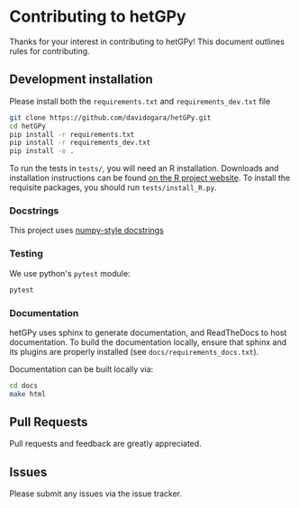 # Contributing to hetGPy

Thanks for your interest in contributing to hetGPy! This document outlines rules for contributing.


## Development installation

Please install both the `requirements.txt` and `requirements_dev.txt` file
```bash
git clone https://github.com/davidogara/hetGPy.git
cd hetGPy
pip install -r requirements.txt
pip install -r requirements_dev.txt
pip install -e .
```

To run the tests in `tests/`, you will need an R installation. Downloads and installation instructions can be found [on the R project website](https://cran.r-project.org/). To install the requisite packages, you should run `tests/install_R.py`.


### Docstrings
This project uses [numpy-style docstrings](https://numpydoc.readthedocs.io/en/latest/format.html)


### Testing

We use python's `pytest` module:
```bash
pytest
```



### Documentation

hetGPy uses sphinx to generate documentation, and ReadTheDocs to host documentation.
To build the documentation locally, ensure that sphinx and its plugins are properly installed (see `docs/requirements_docs.txt`).

Documentation can be built locally via:
```bash
cd docs 
make html
```


## Pull Requests

Pull requests and feedback are greatly appreciated.



## Issues

Please submit any issues via the issue tracker.

